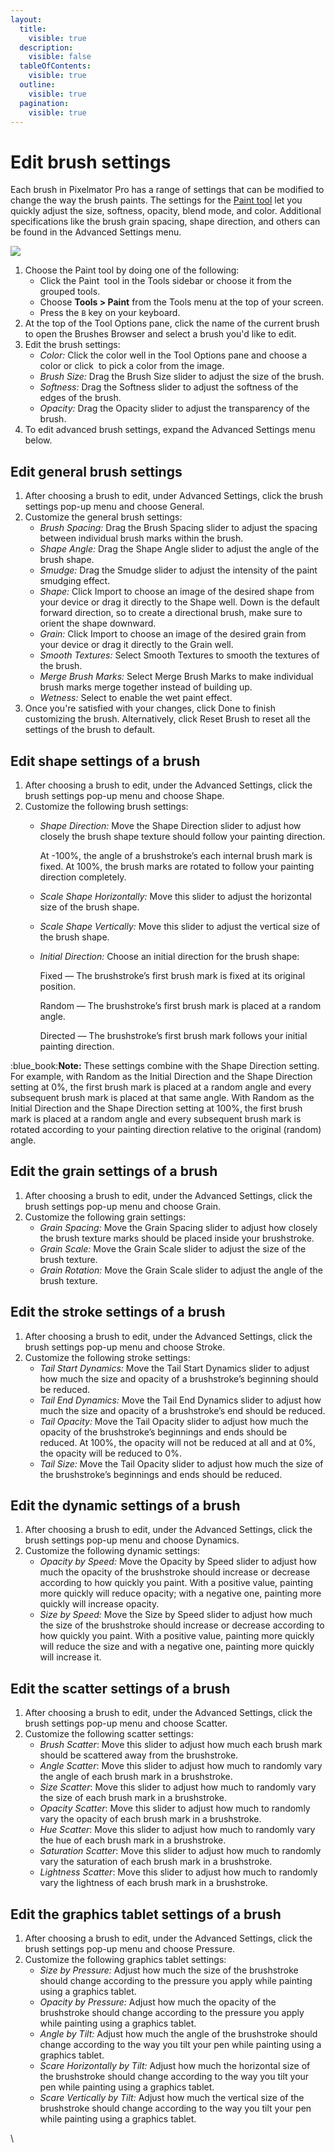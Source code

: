 ```yaml
---
layout:
  title:
    visible: true
  description:
    visible: false
  tableOfContents:
    visible: true
  outline:
    visible: true
  pagination:
    visible: true
---
```


# Edit brush settings

Each brush in Pixelmator Pro has a range of settings that can be modified to change the way the brush paints. The settings for the [Paint tool](./) let you quickly adjust the size, softness, opacity, blend mode, and color. Additional specifications like the brush grain spacing, shape direction, and others can be found in the Advanced Settings menu.

![](https://help.pixelmator.com/pixelmator-pro/3.5/assets/English/1656671925000.jpeg)

1. Choose the Paint tool by doing one of the following:&#x20;
   * Click the Paint <img src="https://help.pixelmator.com/pixelmator-pro/3.5/assets/English/1580999191000.png" alt="" data-size="line"> tool in the Tools sidebar or choose it from the grouped tools.
   * Choose **Tools > Paint** from the Tools menu at the top of your screen.
   * Press the `B` key on your keyboard.
2. At the top of the Tool Options pane, click the name of the current brush to open the Brushes Browser and select a brush you'd like to edit.
3. Edit the brush settings:
   * _Color:_ Click the color well in the Tool Options pane and choose a color or click <img src="https://help.pixelmator.com/pixelmator-pro/3.5/assets/English/1588174408000.png" alt="" data-size="line"> to pick a color from the image.
   * _Brush Size:_ Drag the Brush Size slider to adjust the size of the brush.
   * _Softness:_ Drag the Softness slider to adjust the softness of the edges of the brush.&#x20;
   * _Opacity:_ Drag the Opacity slider to adjust the transparency of the brush.
4. To edit advanced brush settings, expand the Advanced Settings menu below.

## Edit general brush settings

1. After choosing a brush to edit, under Advanced Settings, click the brush settings pop-up menu and choose General.
2. Customize the general brush settings:
   * _Brush Spacing:_ Drag the Brush Spacing slider to adjust the spacing between individual brush marks within the brush.
   * _Shape Angle:_ Drag the Shape Angle slider to adjust the angle of the brush shape.
   * _Smudge:_ Drag the Smudge slider to adjust the intensity of the paint smudging effect.
   * _Shape:_ Click Import to choose an image of the desired shape from your device or drag it directly to the Shape well. Down is the default forward direction, so to create a directional brush, make sure to orient the shape downward.
   * _Grain:_ Click Import to choose an image of the desired grain from your device or drag it directly to the Grain well.
   * _Smooth Textures:_ Select Smooth Textures to smooth the textures of the brush.
   * _Merge Brush Marks:_ Select Merge Brush Marks to make individual brush marks merge together instead of building up.
   * _Wetness:_ Select to enable the wet paint effect.
3. Once you're satisfied with your changes, click Done to finish customizing the brush. Alternatively, click Reset Brush to reset all the settings of the brush to default.

## Edit shape settings of a brush

1. After choosing a brush to edit, under the Advanced Settings, click the brush settings pop-up menu and choose Shape.
2. Customize the following brush settings:
   *   _Shape Direction:_ Move the Shape Direction slider to adjust how closely the brush shape texture should follow your painting direction.&#x20;

       At -100%, the angle of a brushstroke’s each internal brush mark is fixed. At 100%, the brush marks are rotated to follow your painting direction completely.
   * _Scale Shape Horizontally:_ Move this slider to adjust the horizontal size of the brush shape.
   * _Scale Shape Vertically:_ Move this slider to adjust the vertical size of the brush shape.
   *   _Initial Direction:_ Choose an initial direction for the brush shape:

       Fixed — The brushstroke’s first brush mark is fixed at its original position.&#x20;

       Random — The brushstroke’s first brush mark is placed at a random angle.

       Directed — The brushstroke’s first brush mark follows your initial painting direction.

:blue\_book:**Note:** These settings combine with the Shape Direction setting. For example, with Random as the Initial Direction and the Shape Direction setting at 0%, the first brush mark is placed at a random angle and every subsequent brush mark is placed at that same angle. With Random as the Initial Direction and the Shape Direction setting at 100%, the first brush mark is placed at a random angle and every subsequent brush mark is rotated according to your painting direction relative to the original (random) angle.&#x20;

## Edit the grain settings of a brush

1. After choosing a brush to edit, under the Advanced Settings, click the brush settings pop-up menu and choose Grain.
2. Customize the following grain settings:
   * _Grain Spacing:_ Move the Grain Spacing slider to adjust how closely the brush texture marks should be placed inside your brushstroke.
   * _Grain Scale:_ Move the Grain Scale slider to adjust the size of the brush texture.
   * _Grain Rotation:_ Move the Grain Scale slider to adjust the angle of the brush texture.

## Edit the stroke settings of a brush

1. After choosing a brush to edit, under the Advanced Settings, click the brush settings pop-up menu and choose Stroke.
2. Customize the following stroke settings:
   * _Tail Start Dynamics:_ Move the Tail Start Dynamics slider to adjust how much the size and opacity of a brushstroke’s beginning should be reduced.
   * _Tail End Dynamics:_ Move the Tail End Dynamics slider to adjust how much the size and opacity of a brushstroke’s end should be reduced.
   * _Tail Opacity:_ Move the Tail Opacity slider to adjust how much the opacity of the brushstroke’s beginnings and ends should be reduced. At 100%, the opacity will not be reduced at all and at 0%, the opacity will be reduced to 0%.
   * _Tail Size:_ Move the Tail Opacity slider to adjust how much the size of the brushstroke’s beginnings and ends should be reduced.

## Edit the dynamic settings of a brush

1. After choosing a brush to edit, under the Advanced Settings, click the brush settings pop-up menu and choose Dynamics.
2. Customize the following dynamic settings:
   * _Opacity by Speed:_ Move the Opacity by Speed slider to adjust how much the opacity of the brushstroke should increase or decrease according to how quickly you paint. With a positive value, painting more quickly will reduce opacity; with a negative one, painting more quickly will increase opacity.
   * _Size by Speed:_ Move the Size by Speed slider to adjust how much the size of the brushstroke should increase or decrease according to how quickly you paint. With a positive value, painting more quickly will reduce the size and with a negative one, painting more quickly will increase it.

## Edit the scatter settings of a brush

1. After choosing a brush to edit, under the Advanced Settings, click the brush settings pop-up menu and choose Scatter.
2. Customize the following scatter settings:
   * _Brush Scatter_: Move this slider to adjust how much each brush mark should be scattered away from the brushstroke.
   * _Angle Scatter_: Move this slider to adjust how much to randomly vary the angle of each brush mark in a brushstroke.
   * _Size Scatter_: Move this slider to adjust how much to randomly vary the size of each brush mark in a brushstroke.
   * _Opacity Scatter_: Move this slider to adjust how much to randomly vary the opacity of each brush mark in a brushstroke.
   * _Hue Scatter_: Move this slider to adjust how much to randomly vary the hue of each brush mark in a brushstroke.
   * _Saturation Scatter_: Move this slider to adjust how much to randomly vary the saturation of each brush mark in a brushstroke.
   * _Lightness Scatter_: Move this slider to adjust how much to randomly vary the lightness of each brush mark in a brushstroke.

## Edit the graphics tablet settings of a brush

1. After choosing a brush to edit, under the Advanced Settings, click the brush settings pop-up menu and choose Pressure.
2. Customize the following graphics tablet settings:
   * _Size by Pressure:_ Adjust how much the size of the brushstroke should change according to the pressure you apply while painting using a graphics tablet.
   * _Opacity by Pressure:_ Adjust how much the opacity of the brushstroke should change according to the pressure you apply while painting using a graphics tablet.
   * _Angle by Tilt:_ Adjust how much the angle of the brushstroke should change according to the way you tilt your pen while painting using a graphics tablet.
   * _Scare Horizontally by Tilt:_ Adjust how much the horizontal size of the brushstroke should change according to the way you tilt your pen while painting using a graphics tablet.
   * _Scare Vertically by Tilt:_ Adjust how much the vertical size of the brushstroke should change according to the way you tilt your pen while painting using a graphics tablet.

\
